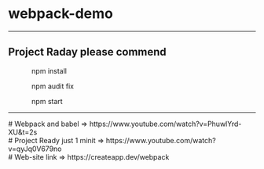 # webpack-demo
<hr/>
<h2>Project Raday please commend</h2>
<ul>
  <ol>npm install</ol>
  <ol>npm audit fix</ol>
  <ol>npm start</ol>
</ul>
<hr/>
# Webpack and babel ⇒ https://www.youtube.com/watch?v=PhuwlYrd-XU&t=2s <br/>
# Project Ready just 1 minit ⇒ https://www.youtube.com/watch?v=qyJq0V679no <br/>
# Web-site link ⇒ https://createapp.dev/webpack 
